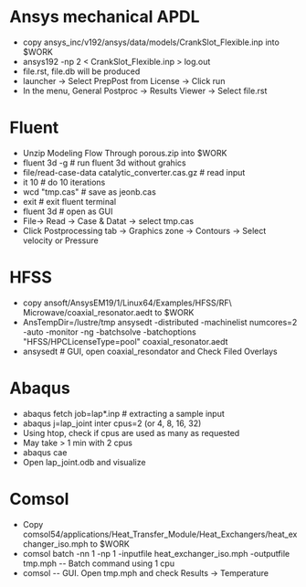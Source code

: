 # Ansys mechanical APDL
- copy ansys_inc/v192/ansys/data/models/CrankSlot_Flexible.inp into $WORK
- ansys192 -np 2  < CrankSlot_Flexible.inp > log.out
- file.rst, file.db will be produced
- launcher -> Select PrepPost from License -> Click run
- In the menu, General Postproc -> Results Viewer -> Select file.rst

# Fluent
- Unzip Modeling Flow Through porous.zip into  $WORK
- fluent 3d -g                                                       # run fluent 3d  without grahics
- file/read-case-data catalytic_converter.cas.gz # read input
- it 10                                                                  # do 10 iterations
- wcd "tmp.cas"                                               # save as jeonb.cas
- exit                                                                   # exit fluent terminal
- fluent 3d                                                          # open as GUI
- File-> Read -> Case & Datat -> select tmp.cas
- Click Postprocessing tab -> Graphics zone -> Contours -> Select velocity or Pressure

# HFSS
- copy ansoft/AnsysEM19/1/Linux64/Examples/HFSS/RF\ Microwave/coaxial_resonator.aedt to $WORK
- AnsTempDir=/lustre/tmp ansysedt -distributed -machinelist numcores=2 -auto -monitor -ng -batchsolve -batchoptions "HFSS/HPCLicenseType=pool" coaxial_resonator.aedt
- ansysedt  # GUI, open coaxial_resondator and Check Filed Overlays

# Abaqus
- abaqus fetch job=lap*.inp # extracting a sample input
- abaqus j=lap_joint inter cpus=2 (or 4, 8, 16, 32)
- Using htop, check if cpus are used as many as requested
- May take > 1 min with 2 cpus
- abaqus cae
- Open lap_joint.odb and visualize

# Comsol
- Copy comsol54/applications/Heat_Transfer_Module/Heat_Exchangers/heat_exchanger_iso.mph to $WORK
- comsol batch -nn 1 -np 1 -inputfile heat_exchanger_iso.mph -outputfile tmp.mph
-- Batch command using 1 cpu
- comsol
-- GUI. Open tmp.mph and check Results -> Temperature











